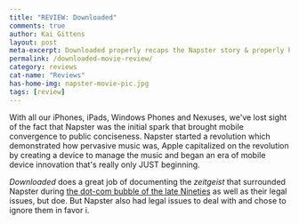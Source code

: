```yaml
---
title: "REVIEW: Downloaded"
comments: true
author: Kai Gittens
layout: post
meta-excerpt: Downloaded properly recaps the Napster story & properly highlights the company's historical importance, but doesn't tell the WHOLE story.
permalink: /downloaded-movie-review/
category: reviews
cat-name: "Reviews"
has-home-img: napster-movie-pic.jpg
tags: [review]
---
```

With all our iPhones, iPads, Windows Phones and Nexuses, we've lost sight of the fact that Napster was the initial spark that brought mobile convergence to public conciseness. Napster started a revolution which demonstrated how pervasive music was, Apple capitalized on the revolution by creating a device to manage the music and began an era of mobile device innovation that's really only JUST beginning.

*Downloaded* does a great job of documenting the *zeitgeist* that surrounded Napster during [the dot-com bubble of the late Nineties](http://en.wikipedia.org/wiki/Dot-com_bubble "Read about the dot-com bubble on Wikipedia") as well as their legal issues, but doe. But Napster also had legal issues to deal with and chose to ignore them in favor i.





